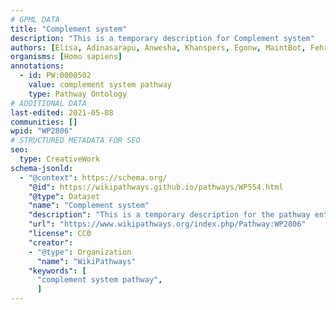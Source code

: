 ```yaml
---
# GPML DATA
title: "Complement system"
description: "This is a temporary description for Complement system"
authors: [Elisa, Adinasarapu, Anwesha, Khanspers, Egonw, MaintBot, Fehrhart, Mkutmon, Wpblocked, AlexanderPico, Ariutta, DeSl, Eweitz]
organisms: [Homo sapiens]
annotations:
  - id: PW:0000502
    value: complement system pathway
    type: Pathway Ontology
# ADDITIONAL DATA
last-edited: 2021-05-08
communities: []
wpid: "WP2806"
# STRUCTURED METADATA FOR SEO
seo:
  type: CreativeWork
schema-jsonld:
  - "@context": https://schema.org/
    "@id": https://wikipathways.github.io/pathways/WP554.html
    "@type": Dataset
    "name": "Complement system"
    "description": "This is a temporary description for the pathway entitled: Complement system"
    "url": "https://www.wikipathways.org/index.php/Pathway:WP2806"
    "license": CC0
    "creator":
    - "@type": Organization
      "name": "WikiPathways"
    "keywords": [
      "complement system pathway",
      ]
---
```

